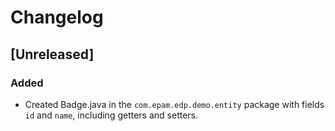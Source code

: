# Changelog

## [Unreleased]

### Added
- Created Badge.java in the `com.epam.edp.demo.entity` package with fields `id` and `name`, including getters and setters.
